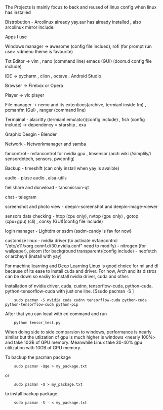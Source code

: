 
The Projects is mainly focus to back and reused of linux config when linux has installed

Distrobution - Arcolinux already yay.aur has already installed , also arcolinux mirror include.

Apps I use

Windows manager			-> awesome (config file inclued), rofi (for prompt run use> <dmenu theme is favourite)

Txt Editor			-> vim , nano (command line) emacs (GUI) (doom.d config file include)

IDE 				-> pycharm , clion , octave , Android Studio
	
Browser		     		-> Firebox or Opera
	
Player 	     			-> vlc player
	
File manager			-> nemo and its extentions(archive, termianl inside fm) , pcmanfm (GuI) , ranger (command line)
	
Termainal 			- alacritty (termianl emulator)(config include) , fish (config include) -> dependency = starship , exa 
	
Graphic Desgin			- Blender 
	
Network			     	- Networkmanager and samba
	
fancontrol			- nvfancontrol for nvidia gpu , lmsensor (arch wiki //simplily// sensordetech, sensors, pwconfig)
	
Backup				- timeshift (can only install when yay is avalible)
	
audio				- pluse audio , alsa-utils
	
fiel share and donwload          - tansmission-qt
	
chat 				- telegram
	
screenshot and photo view	- deepin-screenshot and deepin-image-viewer
	
sensors data checking		- htop (cpu only), nvtop (gpu only) , gotop (cpu+gpu) (cli) , conky (GUI)(config file include)
	
login manager			- Lightdm or ssdm (ssdm-candy is fav for now)
	
customize linux			- nvidia driver (to activate nvfancontrol "/etc/x11/xorg.connf.d/30.nvidia.conf" need to modify) 
			        - nitrogen (for wallpaper), picom (for background transparent)(config include)
		     		- neofetch or archey4 (install with yay)
	

For machine learning and Deep Learning
Linux is good choice for ml and dl because of its ease to install cuda and driver.
For now, Arch and its distros can be down so easliy to install nvidia driver, cuda and other. <test file include>

Installation of nvidia driver, cuda, cudnn, tensorflow-cuda, python-cuda, python-tensorflow-cuda with just one line. 
	[$sudo pacman -S  <things to install>] 
	
		sudo pacman -S nvidia cuda cudnn tensorflow-cuda python-cuda python-tensorflow-cuda python-pip
	
After that you can local with cd command and run
	
		python tensor_test.py

When doing side to side comparsion to windows, performance is nearly similar but the utlization of gpu is much higher is windows <nearly 100%> and take 10GB of GPU memory. Meanwhile Linux <archo linux> take 30-40% gpu utilization with 10GB of GPU memory.

To backup the pacman package
		
		sudo pacman -Qqe > my_package.txt 
or
		
		sudo pacman -Q > my_package.txt

to install backup package
	
		sudo pacman -S - < my_package.txt
